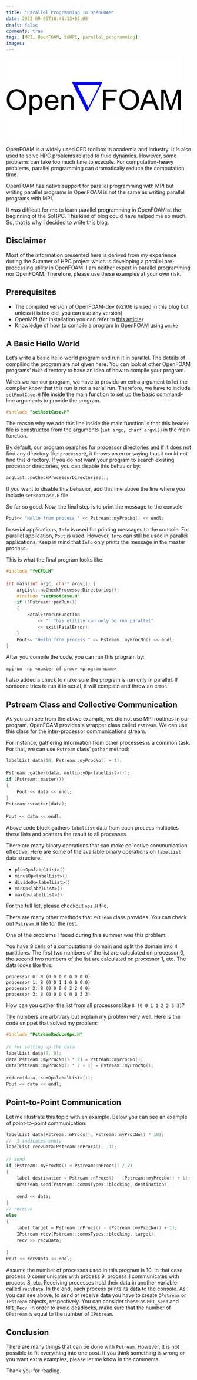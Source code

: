 ```yaml
---
title: "Parallel Programming in OpenFOAM"
date: 2022-09-09T16:46:13+03:00
draft: false
comments: true
tags: [MPI, OpenFOAM, SoHPC, parallel_programming]
images:
---
```


![OpenFOAM logo](images/featured_image.png)

OpenFOAM is a widely used CFD toolbox in academia and industry. It is also used to solve HPC problems related to fluid dynamics. However, some problems can take too much time to execute. For computation-heavy problems, parallel programming can dramatically reduce the computation time.

OpenFOAM has native support for parallel programming with MPI but writing parallel programs in OpenFOAM is not the same as writing parallel programs with MPI.

It was difficult for me to learn parallel programming in OpenFOAM at the beginning of the SoHPC. This kind of blog could have helped me so much. So, that is why I decided to write this blog.

## Disclaimer

Most of the information presented here is derived from my experience during the Summer of HPC project which is developing a parallel pre-processing utility in OpenFOAM. I am neither expert in parallel programming nor OpenFOAM. Therefore, please use these examples at your own risk.

## Prerequisites

* The compiled version of OpenFOAM-dev (v2106 is used in this blog but unless it is too old, you can use any version)
* OpenMPI (for installation you can refer to [this article](https://rantahar.github.io/introduction-to-mpi/setup.html))
* Knowledge of how to compile a program in OpenFOAM using ```wmake```

## A Basic Hello World

Let’s write a basic hello world program and run it in parallel. The details of compiling the program are not given here. You can look at other OpenFOAM programs’ ```Make``` directory to have an idea of how to compile your program.

When we run our program, we have to provide an extra argument to let the compiler know that this run is not a serial run. Therefore, we have to include ```setRootCase.H``` file inside the main function to set up the basic command-line arguments to provide the program. 

```cpp
#include "setRootCase.H"
```

The reason why we add this line inside the main function is that this header file is constructed from the arguments (```int argc, char* argv[]```) in the main function.

By default, our program searches for processor directories and if it does not find any directory like ```processor2```, it throws an error saying that it could not find this directory. If you do not want your program to search existing processor directories, you can disable this behavior by:


```cpp
argList::noCheckProcessorDirectories();
```

If you want to disable this behavior, add this line above the line where you include ```setRootCase.H``` file.

So far so good. Now, the final step is to print the message to the console:

```cpp
Pout<< "Hello from process " << Pstream::myProcNo() << endl;
```

In serial applications, ```Info``` is used for printing messages to the console. For parallel application, ```Pout``` is used. However, ```Info``` can still be used in parallel applications. Keep in mind that ```Info``` only prints the message in the master process.

This is what the final program looks like:

```cpp
#include "fvCFD.H"

int main(int argc, char* argv[]) {
    argList::noCheckProcessorDirectories();
    #include "setRootCase.H"
    if (!Pstream::parRun())
    {
        FatalErrorInFunction
            << ": This utility can only be run parallel"
            << exit(FatalError);
    }
    Pout<< "Hello from process " << Pstream::myProcNo() << endl;
}
```

After you compile the code, you can run this program by:

```mpirun -np <number-of-proc> <program-name>```

I also added a check to make sure the program is run only in parallel. If someone tries to run it in serial, it will complain and throw an error.

## Pstream Class and Collective Communication

As you can see from the above example, we did not use MPI routines in our program. OpenFOAM provides a wrapper class called ```Pstream```. We can use this class for the inter-processor communications stream.

For instance, gathering information from other processes is a common task. For that, we can use ```Pstream``` class’ ```gather``` method:


```cpp
labelList data(10, Pstream::myProcNo() + 1);

Pstream::gather(data, multiplyOp<labelList>());
if (Pstream::master())
{
    Pout << data << endl;
}
Pstream::scatter(data);

Pout << data << endl;
```

Above code block gathers ```labelList``` data from each process multiplies these lists and scatters the result to all processes.

There are many binary operations that can make collective communication effective. Here are some of the available binary operations on ```labelList``` data structure:

* ```plusOp<labelList>()```
* ```minusOp<labelList>()```
* ```divideOp<labelList>()```
* ```minOp<labelList>()```
* ```maxOp<labelList>()```

For the full list, please checkout ```ops.H``` file.

There are many other methods that ```Pstream``` class provides. You can check out ```Pstream.H``` file for the rest.

One of the problems I faced during this summer was this problem:

You have 8 cells of a computational domain and split the domain into 4 partitions. The first two numbers of the list are calculated on processor 0, the second two numbers of the list are calculated on processor 1, etc. The data looks like this:

```
processor 0: 8 (0 0 0 0 0 0 0 0)
processor 1: 8 (0 0 1 1 0 0 0 0)
processor 2: 8 (0 0 0 0 2 2 0 0)
processor 3: 8 (0 0 0 0 0 0 3 3)
```

How can you gather the list from all processors like ```8 (0 0 1 1 2 2 3 3)```?

The numbers are arbitrary but explain my problem very well. Here is the code snippet that solved my problem:

```cpp
#include "PstreamReduceOps.H"

// for setting up the data
labelList data(8, 0);
data[Pstream::myProcNo() * 2] = Pstream::myProcNo();
data[Pstream::myProcNo() * 2 + 1] = Pstream::myProcNo();

reduce(data, sumOp<labelList>());
Pout << data << endl;
```

## Point-to-Point Communication

Let me illustrate this topic with an example. Below you can see an example of point-to-point communication:

```cpp
labelList data(Pstream::nProcs(), Pstream::myProcNo() * 10);
// -1 indicates empty
labelList recvData(Pstream::nProcs(), -1);

// send
if (Pstream::myProcNo() < Pstream::nProcs() / 2)
{
    label destination = Pstream::nProcs() - (Pstream::myProcNo() + 1);
    OPstream send(Pstream::commsTypes::blocking, destination);

    send << data;
}
// receive
else
{
    label target = Pstream::nProcs() - (Pstream::myProcNo() + 1);
    IPstream recv(Pstream::commsTypes::blocking, target);
    recv >> recvData;
    
}
Pout << recvData << endl;
```

Assume the number of processes used in this program is 10. In that case, process 0 communicates with process 9, process 1 communicates with process 8, etc. Receiving processes hold their data in another variable called ```recvData```. In the end, each process prints its data to the console. As you can see above, to send or receive data you have to create ```OPstream``` or ```IPstream``` objects, respectively. You can consider these as ```MPI_Send``` and ```MPI_Recv```. In order to avoid deadlocks, make sure that the number of ```OPstream``` is equal to the number of ```IPstream```.

## Conclusion

There are many things that can be done with ```Pstream```. However, it is not possible to fit everything into one post. If you think something is wrong or you want extra examples, please let me know in the comments.

Thank you for reading.
